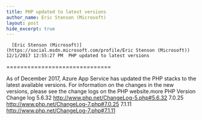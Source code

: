 ```yaml
---
title: PHP updated to latest versions
author_name: Eric Stenson (Microsoft)
layout: post
hide_excerpt: true
---
```

      [Eric Stenson (Microsoft)](https://social.msdn.microsoft.com/profile/Eric Stenson (Microsoft))  12/1/2017 12:55:27 PM  PHP updated to latest versions
==============================

 As of December 2017, Azure App Service has updated the PHP stacks to the latest available versions. For information on the changes in the new versions, please see the change logs on the PHP website.more    PHP Version Change log   5.6.32 <http://www.php.net/ChangeLog-5.php#5.6.32>   7.0.25 <http://www.php.net/ChangeLog-7.php#7.0.25>   7.1.11 <http://www.php.net/ChangeLog-7.php#7.1.11>        